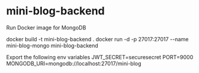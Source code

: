 # mini-blog-backend


Run Docker image for MongoDB

docker build -t mini-blog-backend .
docker run -d -p 27017:27017 --name mini-blog-mongo mini-blog-backend

Export the following env variables
JWT_SECRET=securesecret
PORT=9000
MONGODB_URI=mongodb://localhost:27017/mini-blog
